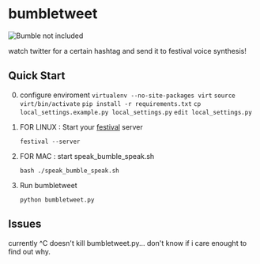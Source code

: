 bumbletweet
===========

![Bumble not included](https://dl.dropboxusercontent.com/u/16950143/8249959143_c9847b79eb_z.jpg "Bumble on the job")

watch twitter for a certain hashtag and send it to festival voice synthesis!

Quick Start
-----------

0. configure enviroment
    `virtualenv --no-site-packages virt`
    `source virt/bin/activate`
    `pip install -r requirements.txt`
    `cp local_settings.example.py local_settings.py`
    `edit local_settings.py`

1. FOR LINUX : Start your [festival](http://www.cstr.ed.ac.uk/projects/festival/) server

    `festival --server`

1. FOR MAC : start speak_bumble_speak.sh

    `bash ./speak_bumble_speak.sh`

2. Run bumbletweet

    `python bumbletweet.py`


Issues
-------

currently ^C doesn't kill bumbletweet.py... don't know if i care enought to find out why.
